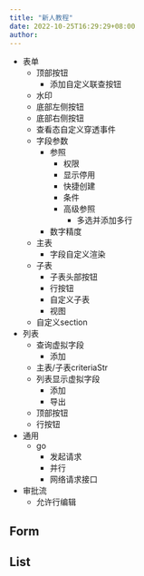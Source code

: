 ```yaml
---
title: "新人教程"
date: 2022-10-25T16:29:29+08:00
author: 
---
```

- 表单
  - 顶部按钮
    - 添加自定义联查按钮
  - 水印
  - 底部左侧按钮
  - 底部右侧按钮
  - 查看态自定义穿透事件
  - 字段参数
    - 参照
      - 权限
      - 显示停用
      - 快捷创建
      - 条件
      - 高级参照
        - 多选并添加多行
    - 数字精度
  - 主表
    - 字段自定义渲染
  - 子表
    - 子表头部按钮
    - 行按钮
    - 自定义子表
    - 视图
  - 自定义section
- 列表
  - 查询虚拟字段
    - 添加
  - 主表/子表criteriaStr
  - 列表显示虚拟字段
    - 添加
    - 导出
  - 顶部按钮
  - 行按钮
- 通用
  - go
    - 发起请求
    - 并行
    - 网络请求接口
- 审批流
  - 允许行编辑
## Form

### 

## List

